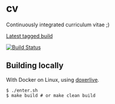 # cv

Continuously integrated curriculum vitae ;)

[Latest tagged build](https://github.com/xou816/cv/releases/latest)

[![Build Status](https://travis-ci.org/xou816/cv.svg?branch=master)](https://travis-ci.org/xou816/cv)

## Building locally

With Docker on Linux, using [doxerlive](https://github.com/xou816/doxerlive). 

```
$ ./enter.sh
$ make build # or make clean build
```